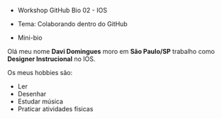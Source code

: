 * Workshop GitHub Bio 02 - IOS

* Tema: Colaborando dentro do GitHub

* Mini-bio

Olá meu nome **Davi Domingues** moro em **São Paulo/SP** trabalho como **Designer Instrucional** no IOS.

Os meus hobbies são: 
- Ler
- Desenhar
- Estudar música
- Praticar atividades físicas 
